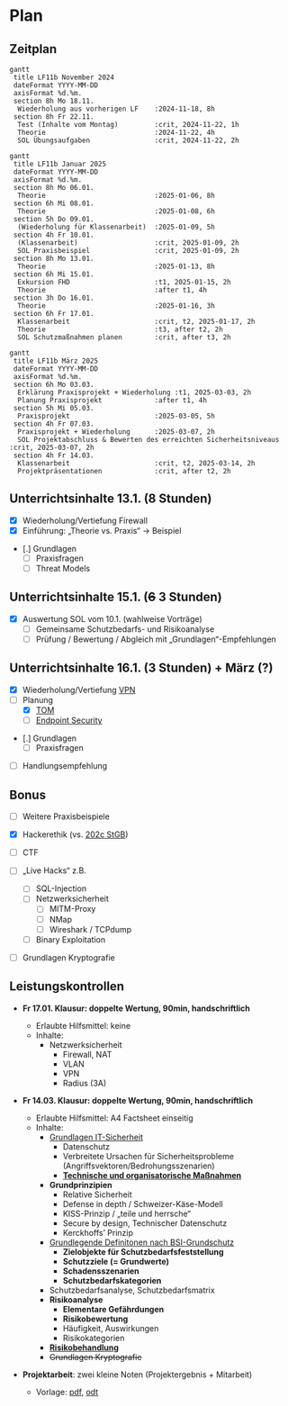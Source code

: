 # Plan

## Zeitplan

```mermaid
gantt
 title LF11b November 2024
 dateFormat YYYY-MM-DD
 axisFormat %d.%m.
 section 8h Mo 18.11.
  Wiederholung aus vorherigen LF    :2024-11-18, 8h
 section 8h Fr 22.11.
  Test (Inhalte vom Montag)         :crit, 2024-11-22, 1h
  Theorie                           :2024-11-22, 4h
  SOL Übungsaufgaben                :crit, 2024-11-22, 2h
```

```mermaid
gantt
 title LF11b Januar 2025
 dateFormat YYYY-MM-DD
 axisFormat %d.%m.
 section 8h Mo 06.01.
  Theorie                           :2025-01-06, 8h
 section 6h Mi 08.01.
  Theorie                           :2025-01-08, 6h
 section 5h Do 09.01.
  (Wiederholung für Klassenarbeit)  :2025-01-09, 5h
 section 4h Fr 10.01.
  (Klassenarbeit)                   :crit, 2025-01-09, 2h
  SOL Praxisbeispiel                :crit, 2025-01-09, 2h
 section 8h Mo 13.01.
  Theorie                           :2025-01-13, 8h
 section 6h Mi 15.01.
  Exkursion FHD                     :t1, 2025-01-15, 2h
  Theorie                           :after t1, 4h
 section 3h Do 16.01.
  Theorie                           :2025-01-16, 3h
 section 6h Fr 17.01.
  Klassenarbeit                     :crit, t2, 2025-01-17, 2h
  Theorie                           :t3, after t2, 2h
  SOL Schutzmaßnahmen planen        :crit, after t3, 2h
```

```mermaid
gantt
 title LF11b März 2025
 dateFormat YYYY-MM-DD
 axisFormat %d.%m.
 section 6h Mo 03.03.
  Erklärung Praxisprojekt + Wiederholung :t1, 2025-03-03, 2h
  Planung Praxisprojekt             :after t1, 4h
 section 5h Mi 05.03.
  Praxisprojekt                     :2025-03-05, 5h
 section 4h Fr 07.03.
  Praxisprojekt + Wiederholung      :2025-03-07, 2h
  SOL Projektabschluss & Bewerten des erreichten Sicherheitsniveaus :crit, 2025-03-07, 2h
 section 4h Fr 14.03.
  Klassenarbeit                     :crit, t2, 2025-03-14, 2h
  Projektpräsentationen             :crit, after t2, 2h
```

## Unterrichtsinhalte 13.1. (8 Stunden)

* [x] Wiederholung/Vertiefung Firewall
* [x] Einführung: „Theorie vs. Praxis“ -> Beispiel
* [.] Grundlagen
  * [ ] Praxisfragen
  * [ ] Threat Models

## Unterrichtsinhalte 15.1. (~~6~~ 3 Stunden)

* [x] Auswertung SOL vom 10.1. (wahlweise Vorträge)
  * [ ] Gemeinsame Schutzbedarfs- und Risikoanalyse
  * [ ] Prüfung / Bewertung / Abgleich mit „Grundlagen“-Empfehlungen

## Unterrichtsinhalte 16.1. (3 Stunden) + März (?)

* [x] Wiederholung/Vertiefung [VPN](vpn.md)
* [ ] Planung
  * [x] [TOM](tom.md)
  * [ ] [Endpoint Security](planung.md)
* [.] Grundlagen
  * [ ] Praxisfragen
* [ ] Handlungsempfehlung


## Bonus

* [ ] Weitere Praxisbeispiele
* [x] Hackerethik (vs. [202c StGB](https://www.gesetze-im-internet.de/stgb/__202c.html))
* [ ] CTF
* [ ] „Live Hacks“ z.B.
  * [ ] SQL-Injection
  * [ ] Netzwerksicherheit
    * [ ] MITM-Proxy
    * [ ] NMap
    * [ ] Wireshark / TCPdump
  * [ ] Binary Exploitation
* [ ] Grundlagen Kryptografie


## Leistungskontrollen
* **Fr 17.01. Klausur: doppelte Wertung, 90min, handschriftlich**
  * Erlaubte Hilfsmittel: keine
  * Inhalte:
    * Netzwerksicherheit
      * Firewall, NAT 
      * VLAN
      * VPN
      * Radius (3A)


* **Fr 14.03. Klausur: doppelte Wertung, 90min, handschriftlich**
  * Erlaubte Hilfsmittel: A4 Factsheet einseitig
  * Inhalte:
    * [Grundlagen IT-Sicherheit](grundlagen.md)
      * Datenschutz
      * Verbreitete Ursachen für Sicherheitsprobleme (Angriffsvektoren/Bedrohungsszenarien)
      * **[Technische und organisatorische Maßnahmen](tom.md)**
    * **Grundprinzipien**
      * Relative Sicherheit
      * Defense in depth / Schweizer-Käse-Modell
      * KISS-Prinzip / „teile und herrsche“
      * Secure by design, Technischer Datenschutz
      * Kerckhoffs’ Prinzip
    * [Grundlegende Definitonen nach BSI-Grundschutz](analyse.md)
      * **Zielobjekte für Schutzbedarfsfeststellung**
      * **Schutzziele (= Grundwerte)**
      * **Schadensszenarien**
      * **Schutzbedarfskategorien**
    * Schutzbedarfsanalyse, Schutzbedarfsmatrix
    * **Risikoanalyse**
      * **Elementare Gefährdungen**
      * **Risikobewertung**
      * Häufigkeit, Auswirkungen
      * Risikokategorien
    * **[Risikobehandlung](planung.md)**
    * ~~Grundlagen Kryptografie~~

* **Projektarbeit**: zwei kleine Noten (Projektergebnis + Mitarbeit)
  * Vorlage: [pdf](material/projektarbeit_lf11b.pdf), [odt](material/projektarbeit_lf11b.odt)
